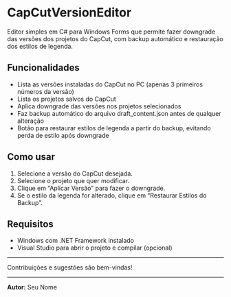 # CapCutVersionEditor

Editor simples em C# para Windows Forms que permite fazer downgrade das versões dos projetos do CapCut, com backup automático e restauração dos estilos de legenda.

## Funcionalidades

- Lista as versões instaladas do CapCut no PC (apenas 3 primeiros números da versão)
- Lista os projetos salvos do CapCut
- Aplica downgrade das versões nos projetos selecionados
- Faz backup automático do arquivo draft_content.json antes de qualquer alteração
- Botão para restaurar estilos de legenda a partir do backup, evitando perda de estilo após downgrade

## Como usar

1. Selecione a versão do CapCut desejada.
2. Selecione o projeto que quer modificar.
3. Clique em “Aplicar Versão” para fazer o downgrade.
4. Se o estilo da legenda for alterado, clique em “Restaurar Estilos do Backup”.

## Requisitos

- Windows com .NET Framework instalado
- Visual Studio para abrir o projeto e compilar (opcional)

---

Contribuições e sugestões são bem-vindas!

---

**Autor:** Seu Nome
